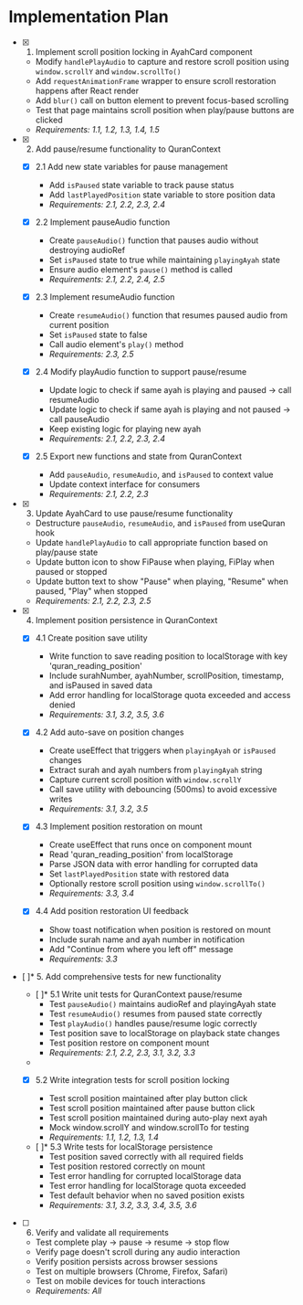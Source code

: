 # Implementation Plan

- [x] 1. Implement scroll position locking in AyahCard component





  - Modify `handlePlayAudio` to capture and restore scroll position using `window.scrollY` and `window.scrollTo()`
  - Add `requestAnimationFrame` wrapper to ensure scroll restoration happens after React render
  - Add `blur()` call on button element to prevent focus-based scrolling
  - Test that page maintains scroll position when play/pause buttons are clicked
  - _Requirements: 1.1, 1.2, 1.3, 1.4, 1.5_

- [x] 2. Add pause/resume functionality to QuranContext






  - [x] 2.1 Add new state variables for pause management

    - Add `isPaused` state variable to track pause status
    - Add `lastPlayedPosition` state variable to store position data
    - _Requirements: 2.1, 2.2, 2.3, 2.4_
  

  - [x] 2.2 Implement pauseAudio function

    - Create `pauseAudio()` function that pauses audio without destroying audioRef
    - Set `isPaused` state to true while maintaining `playingAyah` state
    - Ensure audio element's `pause()` method is called
    - _Requirements: 2.1, 2.2, 2.4, 2.5_
  
  - [x] 2.3 Implement resumeAudio function

    - Create `resumeAudio()` function that resumes paused audio from current position
    - Set `isPaused` state to false
    - Call audio element's `play()` method
    - _Requirements: 2.3, 2.5_
  
  - [x] 2.4 Modify playAudio function to support pause/resume

    - Update logic to check if same ayah is playing and paused → call resumeAudio
    - Update logic to check if same ayah is playing and not paused → call pauseAudio
    - Keep existing logic for playing new ayah
    - _Requirements: 2.1, 2.2, 2.3, 2.4_
  
  - [x] 2.5 Export new functions and state from QuranContext


    - Add `pauseAudio`, `resumeAudio`, and `isPaused` to context value
    - Update context interface for consumers
    - _Requirements: 2.1, 2.2, 2.3_

- [x] 3. Update AyahCard to use pause/resume functionality





  - Destructure `pauseAudio`, `resumeAudio`, and `isPaused` from useQuran hook
  - Update `handlePlayAudio` to call appropriate function based on play/pause state
  - Update button icon to show FiPause when playing, FiPlay when paused or stopped
  - Update button text to show "Pause" when playing, "Resume" when paused, "Play" when stopped
  - _Requirements: 2.1, 2.2, 2.3, 2.5_

- [x] 4. Implement position persistence in QuranContext





  - [x] 4.1 Create position save utility


    - Write function to save reading position to localStorage with key 'quran_reading_position'
    - Include surahNumber, ayahNumber, scrollPosition, timestamp, and isPaused in saved data
    - Add error handling for localStorage quota exceeded and access denied
    - _Requirements: 3.1, 3.2, 3.5, 3.6_
  
  - [x] 4.2 Add auto-save on position changes


    - Create useEffect that triggers when `playingAyah` or `isPaused` changes
    - Extract surah and ayah numbers from `playingAyah` string
    - Capture current scroll position with `window.scrollY`
    - Call save utility with debouncing (500ms) to avoid excessive writes
    - _Requirements: 3.1, 3.2, 3.5_
  
  - [x] 4.3 Implement position restoration on mount


    - Create useEffect that runs once on component mount
    - Read 'quran_reading_position' from localStorage
    - Parse JSON data with error handling for corrupted data
    - Set `lastPlayedPosition` state with restored data
    - Optionally restore scroll position using `window.scrollTo()`
    - _Requirements: 3.3, 3.4_
  
  - [x] 4.4 Add position restoration UI feedback


    - Show toast notification when position is restored on mount
    - Include surah name and ayah number in notification
    - Add "Continue from where you left off" message
    - _Requirements: 3.3_

- [ ]* 5. Add comprehensive tests for new functionality
  - [ ]* 5.1 Write unit tests for QuranContext pause/resume
    - Test `pauseAudio()` maintains audioRef and playingAyah state
    - Test `resumeAudio()` resumes from paused state correctly
    - Test `playAudio()` handles pause/resume logic correctly
    - Test position save to localStorage on playback state changes
    - Test position restore on component mount
    - _Requirements: 2.1, 2.2, 2.3, 3.1, 3.2, 3.3_
  -

  - [x] 5.2 Write integration tests for scroll position locking




    - Test scroll position maintained after play button click
    - Test scroll position maintained after pause button click
    - Test scroll position maintained during auto-play next ayah
    - Mock window.scrollY and window.scrollTo for testing
    - _Requirements: 1.1, 1.2, 1.3, 1.4_
  
  - [ ]* 5.3 Write tests for localStorage persistence
    - Test position saved correctly with all required fields
    - Test position restored correctly on mount
    - Test error handling for corrupted localStorage data
    - Test error handling for localStorage quota exceeded
    - Test default behavior when no saved position exists
    - _Requirements: 3.1, 3.2, 3.3, 3.4, 3.5, 3.6_

- [ ] 6. Verify and validate all requirements
  - Test complete play → pause → resume → stop flow
  - Verify page doesn't scroll during any audio interaction
  - Verify position persists across browser sessions
  - Test on multiple browsers (Chrome, Firefox, Safari)
  - Test on mobile devices for touch interactions
  - _Requirements: All_

